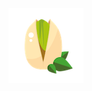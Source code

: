 <p align="center">
  <img src="https://github.com/wanting221/wanting221/blob/main/Pistachio-ECR20-Token/pistachio.png">
</p>

